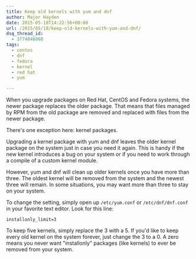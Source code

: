 ```yaml
---
title: Keep old kernels with yum and dnf
author: Major Hayden
date: 2015-05-18T14:22:56+00:00
url: /2015/05/18/keep-old-kernels-with-yum-and-dnf/
dsq_thread_id:
  - 3774046868
tags:
  - centos
  - dnf
  - fedora
  - kernel
  - red hat
  - yum

---
```

When you upgrade packages on Red Hat, CentOS and Fedora systems, the newer package replaces the older package. That means that files managed by RPM from the old package are removed and replaced with files from the newer package.

There's one exception here: kernel packages.

Upgrading a kernel package with yum and dnf leaves the older kernel package on the system just in case you need it again. This is handy if the new kernel introduces a bug on your system or if you need to work through a compile of a custom kernel module.

However, yum and dnf will clean up older kernels once you have more than three. The oldest kernel will be removed from the system and the newest three will remain. In some situations, you may want more than three to stay on your system.

To change the setting, simply open up `/etc/yum.conf` or `/etc/dnf/dnf.conf` in your favorite text editor. Look for this line:

```
installonly_limit=3
```


To keep five kernels, simply replace the 3 with a 5. If you'd like to keep every old kernel on the system forever, just change the 3 to a 0. A zero means you never want "installonly" packages (like kernels) to ever be removed from your system.

